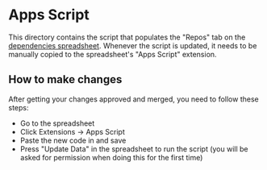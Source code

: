 # Apps Script

This directory contains the script that populates the "Repos" tab on the [dependencies spreadsheet](https://docs.google.com/spreadsheets/d/137KZhjctJ8qTKYPnq2QNVkyoIC6ok7KA2G1vErNC6Oo/edit#gid=1160366178). Whenever the script is updated, it needs to be manually copied to the spreadsheet's "Apps Script" extension.

## How to make changes

After getting your changes approved and merged, you need to follow these steps:

- Go to the spreadsheet
- Click Extensions -> Apps Script
- Paste the new code in and save
- Press "Update Data" in the spreadsheet to run the script (you will be asked for permission when doing this for the first time)

